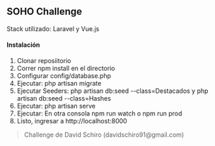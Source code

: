 <h2>SOHO Challenge</h2>

Stack utilizado: Laravel y Vue.js

<h4>Instalación</h4>
<ol>
    <li>Clonar reposiitorio</li>
    <li>Correr npm install en el directorio</li>
    <li>Configurar config/database.php</li>
    <li>Ejecutar: php artisan migrate</li>
    <li>Ejecutar Seeders: php artisan db:seed --class=Destacados y php artisan db:seed --class=Hashes</li>
    <li>Ejecutar: php artisan serve</li>
    <li>Ejecutar: En otra consola npm run watch o npm run prod</li>
    <li>Listo, ingresar a http://localhost:8000</li>
</ol>

<blockquote>Challenge de David Schiro (davidschiro91@gmail.com)</blockquote>
